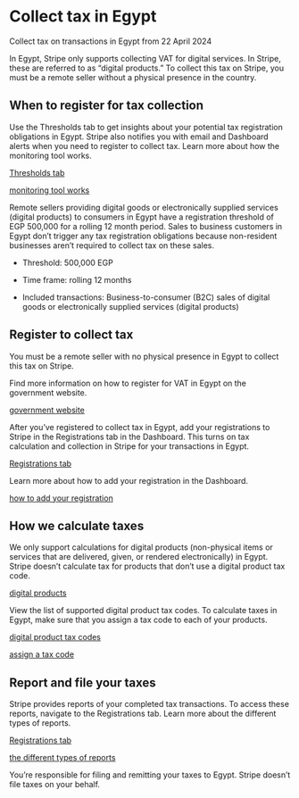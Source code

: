 # Collect tax in Egypt

Collect tax on transactions in Egypt from 22 April 2024

In Egypt, Stripe only supports collecting VAT for digital services. In Stripe, these are referred to as “digital products.” To collect this tax on Stripe, you must be a remote seller without a physical presence in the country.

## When to register for tax collection

Use the Thresholds tab to get insights about your potential tax registration obligations in Egypt. Stripe also notifies you with email and Dashboard alerts when you need to register to collect tax. Learn more about how the monitoring tool works.

[Thresholds tab](https://dashboard.stripe.com/tax/thresholds)

[monitoring tool works](/tax/monitoring)

Remote sellers providing digital goods or electronically supplied services (digital products) to consumers in Egypt have a registration threshold of EGP 500,000 for a rolling 12 month period. Sales to business customers in Egypt don’t trigger any tax registration obligations because non-resident businesses aren’t required to collect tax on these sales.

- Threshold: 500,000 EGP

- Time frame: rolling 12 months

- Included transactions: Business-to-consumer (B2C) sales of digital goods or electronically supplied services (digital products)

## Register to collect tax

You must be a remote seller with no physical presence in Egypt to collect this tax on Stripe.

Find more information on how to register for VAT in Egypt on the government website.

[government website](https://www.eta.gov.eg/en/digital-services)

After you’ve registered to collect tax in Egypt, add your registrations to Stripe in the Registrations tab in the Dashboard. This turns on tax calculation and collection in Stripe for your transactions in Egypt.

[Registrations tab](https://dashboard.stripe.com/tax/registrations?location=eg)

Learn more about how to add your registration in the Dashboard.

[how to add your registration](/tax/registering#track-your-registrations-in-the-tax-dashboard)

## How we calculate taxes

We only support calculations for digital products (non-physical items or services that are delivered, given, or rendered electronically) in Egypt. Stripe doesn’t calculate tax for products that don’t use a digital product tax code.

[digital products](/tax/tax-codes?type=digital)

View the list of supported digital product tax codes. To calculate taxes in Egypt, make sure that you assign a tax code to each of your products.

[digital product tax codes](/tax/tax-codes?type=digital)

[assign a tax code](/tax/products-prices-tax-codes-tax-behavior#tax-code-on-product)

## Report and file your taxes

Stripe provides reports of your completed tax transactions. To access these reports, navigate to the Registrations tab. Learn more about the different types of reports.

[Registrations tab](https://dashboard.stripe.com/tax/registrations)

[the different types of reports](/tax/reports)

You’re responsible for filing and remitting your taxes to Egypt. Stripe doesn’t file taxes on your behalf.
